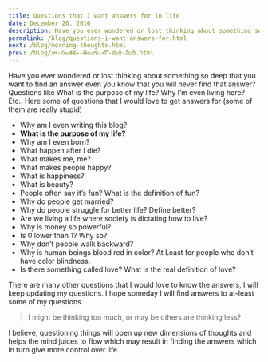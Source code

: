 ```yaml
---
title: Questions that I want answers for in life
date: December 20, 2016
description: Have you ever wondered or lost thinking about something so deep that you want to find an answer even you know that you will never find that answer? Questions like What is the purpose of...
permalink: /blog/questions-i-want-answers-for.html
next: /blog/morning-thoughts.html
prev: /blog/నా-సంతకం-తెలుగు-లో-మరి-మీది.html
---
```


Have you ever wondered or lost thinking about something so deep that you want to find an answer even you know that you will never find that answer? Questions like What is the purpose of my life? Why I’m even living here? Etc.. Here some of questions that I would love to get answers for (some of them are really stupid)

- Why am I even writing this blog?
- **What is the purpose of my life?**
- Why am I even born?
- What happen after I die?
- What makes me, me?
- What makes people happy?
- What is happiness?
- What is beauty?
- People often say it’s fun? What is the definition of fun?
- Why do people get married?
- Why do people struggle for better life? Define better?
- Are we living a life where society is dictating how to live?
- Why is money so powerful?
- Is 0 lower than 1? Why so?
- Why don’t people walk backward?
- Why is human beings blood red in color? At Least for people who don’t have color blindness.
- Is there something called love? What is the real definition of love?

There are many other questions that I would love to know the answers, I will keep updating my questions. I hope someday I will find answers to at-least some of my questions.

> I might be thinking too much, or may be others are thinking less?

I believe, questioning things will open up new dimensions of thoughts and helps the mind juices to flow which may result in finding the answers which in turn give more control over life.

